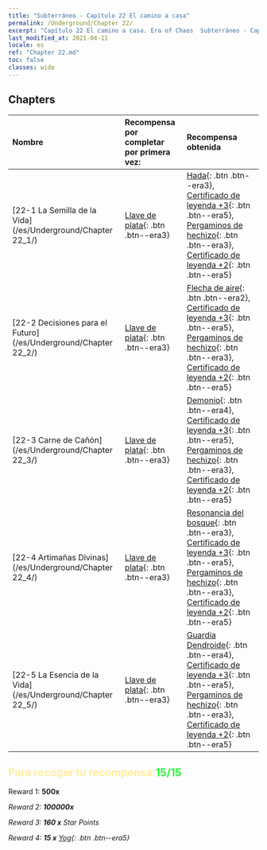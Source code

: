 ```yaml
---
title: "Subterráneo - Capítulo 22 El camino a casa"
permalink: /Underground/Chapter 22/
excerpt: "Capítulo 22 El camino a casa. Era of Chaos  Subterráneo - Capítulo 22. El camino a casa"
last_modified_at: 2021-04-11
locale: es
ref: "Chapter 22.md"
toc: false
classes: wide
---
```


## Chapters

  | Nombre |  Recompensa por completar por primera vez: | Recompensa obtenida |
  |:------------|:------------|:------------| 
  | [22-1 La Semilla de la Vida](/es/Underground/Chapter 22_1/) | [Llave de plata](/es/Items/con_693/){: .btn .btn--era3} | [Hada](/es/Items/unt_262/){: .btn .btn--era3}, [Certificado de leyenda +3](/es/Items/mat_88/){: .btn .btn--era5}, [Pergaminos de hechizo](/es/Items/con_694/){: .btn .btn--era3}, [Certificado de leyenda +2](/es/Items/mat_81/){: .btn .btn--era5} |
  | [22-2 Decisiones para el Futuro](/es/Underground/Chapter 22_2/) | [Llave de plata](/es/Items/con_693/){: .btn .btn--era3} | [Flecha de aire](/es/Items/her_449/){: .btn .btn--era2}, [Certificado de leyenda +3](/es/Items/mat_88/){: .btn .btn--era5}, [Pergaminos de hechizo](/es/Items/con_694/){: .btn .btn--era3}, [Certificado de leyenda +2](/es/Items/mat_81/){: .btn .btn--era5} |
  | [22-3 Carne de Cañón](/es/Underground/Chapter 22_3/) | [Llave de plata](/es/Items/con_693/){: .btn .btn--era3} | [Demonio](/es/Items/unt_229/){: .btn .btn--era4}, [Certificado de leyenda +3](/es/Items/mat_88/){: .btn .btn--era5}, [Pergaminos de hechizo](/es/Items/con_694/){: .btn .btn--era3}, [Certificado de leyenda +2](/es/Items/mat_81/){: .btn .btn--era5} |
  | [22-4 Artimañas Divinas](/es/Underground/Chapter 22_4/) | [Llave de plata](/es/Items/con_693/){: .btn .btn--era3} | [Resonancia del bosque](/es/Items/her_465/){: .btn .btn--era3}, [Certificado de leyenda +3](/es/Items/mat_88/){: .btn .btn--era5}, [Pergaminos de hechizo](/es/Items/con_694/){: .btn .btn--era3}, [Certificado de leyenda +2](/es/Items/mat_81/){: .btn .btn--era5} |
  | [22-5 La Esencia de la Vida](/es/Underground/Chapter 22_5/) | [Llave de plata](/es/Items/con_693/){: .btn .btn--era3} | [Guardia Dendroide](/es/Items/unt_203/){: .btn .btn--era4}, [Certificado de leyenda +3](/es/Items/mat_88/){: .btn .btn--era5}, [Pergaminos de hechizo](/es/Items/con_694/){: .btn .btn--era3}, [Certificado de leyenda +2](/es/Items/mat_81/){: .btn .btn--era5} |


## <span style="color: #ffeea0">Para recoger tu recompensa:</span><span style="color: #27f73a">15/15</span>

 Reward 1:  **500x** <i class="fas fa-gem"/>

 Reward 2:  **100000x** <i class="fas fa-coins"/>

 Reward 3: **160 x** Star Points

 Reward 4: **15 x** [Yog](/es/Items/her_377/){: .btn .btn--era5}


